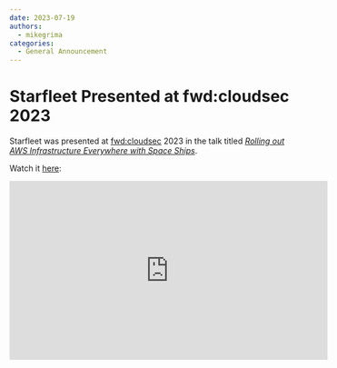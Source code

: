 ```yaml
---
date: 2023-07-19
authors:
  - mikegrima
categories:
  - General Announcement
---
```


# Starfleet Presented at fwd:cloudsec 2023
Starfleet was presented at [fwd:cloudsec](https://fwdcloudsec.org/) 2023 in the talk titled [_Rolling out AWS Infrastructure Everywhere with Space Ships_](https://fwdcloudsec.org/speakers.html#rolling-out-aws-infrastructure).

Watch it [here](https://www.youtube.com/watch?v=5hyLfhTjtmE):

<iframe width="560" height="315" src="https://www.youtube-nocookie.com/embed/5hyLfhTjtmE" title="YouTube video player" frameborder="0" allow="accelerometer; autoplay; clipboard-write; encrypted-media; gyroscope; picture-in-picture; web-share" allowfullscreen></iframe>
